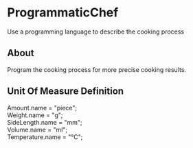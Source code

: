 # ProgrammaticChef  
Use a programming language to describe the cooking process

## About  
Program the cooking process for more precise cooking results.

## Unit Of Measure Definition  
Amount.name = "piece";  
Weight.name = "g";  
SideLength.name = "mm";  
Volume.name = "ml";  
Temperature.name = "℃";
